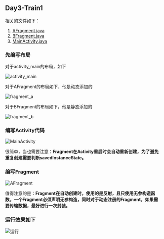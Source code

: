 ## Day3-Train1

相关的文件如下：
1. [AFragment.java](https://partner-gitlab.mioffice.cn/nj-trainingcollege/miclassroom240819/androidgroup4/tanzhehao/homework/-/blob/main/day3/app/src/main/java/fan/akua/day3/fragments/AFragment.java)
2. [BFragment.java](https://partner-gitlab.mioffice.cn/nj-trainingcollege/miclassroom240819/androidgroup4/tanzhehao/homework/-/blob/main/day3/app/src/main/java/fan/akua/day3/fragments/BFragment.java)
3. [MainActivity.java](https://partner-gitlab.mioffice.cn/nj-trainingcollege/miclassroom240819/androidgroup4/tanzhehao/homework/-/blob/main/day3/app/src/main/java/fan/akua/day3/activities/MainActivity.java)

### 先编写布局

对于activity_main的布局，如下

![activity_main](vx_images/32746776307224.png)

对于AFragment的布局如下，他是动态添加的

![fragment_a](vx_images/468744931844306.png)

对于BFragment的布局如下，他是静态添加的

![fragment_b](vx_images/596755012467424.png)

### 编写Activity代码

![MainActivity](vx_images/90153308169385.png)

很简单，当也需要注意：**Fragment在Activity重启时会自动重新创建，为了避免重复创建需要判断savedInstanceState。**

### 编写Fragment

![AFragment](vx_images/281223999608426.png)

值得注意的是：**Fragment在自动创建时，使用的是反射，且只使用无参构造函数。一个Fragment必须声明无参构造，同时对于动态注册的Fragment，如果需要传输数据，最好进行一次封装。**

### 运行效果如下

![运行](vx_images/Screenshot_20240821_094456.png)
